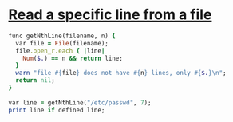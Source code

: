 [1]: http://rosettacode.org/wiki/Read_a_specific_line_from_a_file

# [Read a specific line from a file][1]

```ruby
func getNthLine(filename, n) {
  var file = File(filename);
  file.open_r.each { |line|
    Num($.) == n && return line;
  }
  warn "file #{file} does not have #{n} lines, only #{$.}\n";
  return nil;
}
 
var line = getNthLine("/etc/passwd", 7);
print line if defined line;
```
